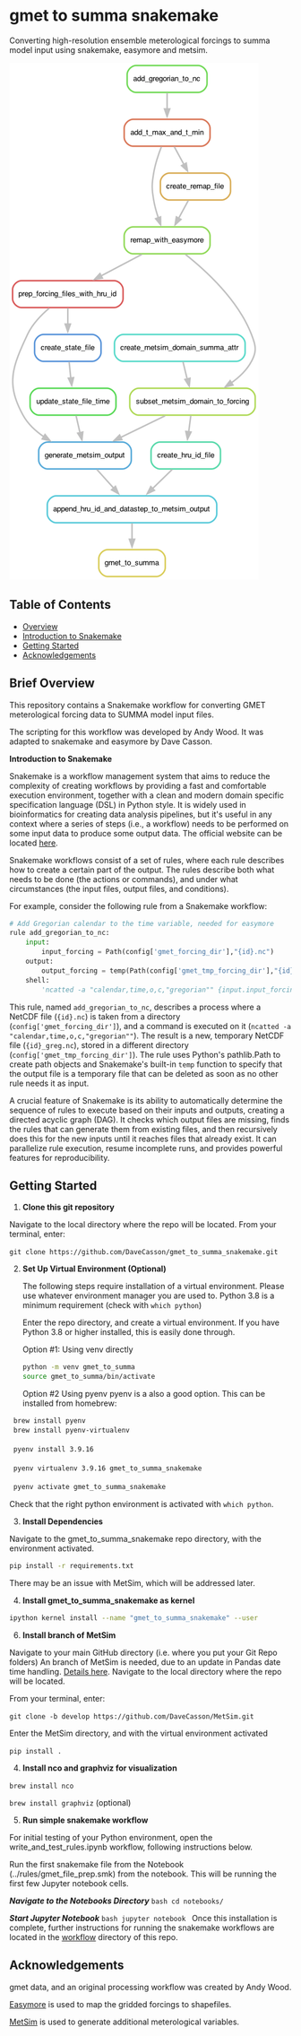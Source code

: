 # gmet to summa snakemake

Converting high-resolution ensemble meterological forcings to summa model input using snakemake, easymore and metsim.

![Auto-generated Workflow Schematic](https://github.com/DaveCasson/gmet_to_summa_snakemake/blob/main/workflow/reports/gmet_to_summa.png)

## Table of Contents
- [Overview](#brief-overview)
- [Introduction to Snakemake](#introduction-to-snakemake)
- [Getting Started](#getting-started)
- [Acknowledgements](#acknowledgements)

## Brief Overview

This repository contains a Snakemake workflow for converting GMET meterological forcing data to SUMMA model input files.

The scripting for this workflow was developed by Andy Wood. It was adapted to snakemake and easymore by Dave Casson.


**Introduction to Snakemake**

Snakemake is a workflow management system that aims to reduce the complexity of creating workflows by providing a fast and comfortable execution environment, together with a clean and modern domain specific specification language (DSL) in Python style. It is widely used in bioinformatics for creating data analysis pipelines, but it's useful in any context where a series of steps (i.e., a workflow) needs to be performed on some input data to produce some output data. The official website can be located [here](https://snakemake.github.io/).

Snakemake workflows consist of a set of rules, where each rule describes how to create a certain part of the output. The rules describe both what needs to be done (the actions or commands), and under what circumstances (the input files, output files, and conditions).

For example, consider the following rule from a Snakemake workflow:

```python
# Add Gregorian calendar to the time variable, needed for easymore
rule add_gregorian_to_nc:
    input:  
        input_forcing = Path(config['gmet_forcing_dir'],"{id}.nc")
    output:
        output_forcing = temp(Path(config['gmet_tmp_forcing_dir'],"{id}_greg.nc"))
    shell:
        'ncatted -a "calendar,time,o,c,"gregorian"" {input.input_forcing} {output.output_forcing}'
```

This rule, named `add_gregorian_to_nc`, describes a process where a NetCDF file (`{id}.nc`) is taken from a directory (`config['gmet_forcing_dir']`), and a command is executed on it (`ncatted -a "calendar,time,o,c,"gregorian""`). The result is a new, temporary NetCDF file (`{id}_greg.nc`), stored in a different directory (`config['gmet_tmp_forcing_dir']`). The rule uses Python's pathlib.Path to create path objects and Snakemake's built-in `temp` function to specify that the output file is a temporary file that can be deleted as soon as no other rule needs it as input.

A crucial feature of Snakemake is its ability to automatically determine the sequence of rules to execute based on their inputs and outputs, creating a directed acyclic graph (DAG). It checks which output files are missing, finds the rules that can generate them from existing files, and then recursively does this for the new inputs until it reaches files that already exist. It can parallelize rule execution, resume incomplete runs, and provides powerful features for reproducibility.


## Getting Started


1. **Clone this git repository**

  Navigate to the local directory where the repo will be located. From your terminal, enter:

  `git clone https://github.com/DaveCasson/gmet_to_summa_snakemake.git`


2. **Set Up Virtual Environment (Optional)**  

    The following steps require installation of a virtual environment. Please use whatever environment manager you are used to.
    Python 3.8 is a minimum requirement (check with `which python`)

    Enter the repo directory, and create a virtual environment. If you have Python 3.8 or higher installed, this is easily done through.

    Option #1: Using venv directly

   ```bash
   python -m venv gmet_to_summa
   source gmet_to_summa/bin/activate
   ```
   Option #2 Using pyenv
   pyenv is a also a good option. This can be installed from homebrew:
  ```bash
   brew install pyenv
   brew install pyenv-virtualenv

   pyenv install 3.9.16

   pyenv virtualenv 3.9.16 gmet_to_summa_snakemake

   pyenv activate gmet_to_summa_snakemake
   ```

  Check that the right python environment is activated with `which python`.

3. **Install Dependencies**  

  Navigate to the gmet_to_summa_snakemake repo directory, with the environment activated.

   ```bash
   pip install -r requirements.txt
   ```
   There may be an issue with MetSim, which will be addressed later.

4. **Install gmet_to_summa_snakemake as kernel**

  ```bash
  ipython kernel install --name "gmet_to_summa_snakemake" --user
  ```

6. **Install branch of MetSim**

  Navigate to your main GitHub directory (i.e. where you put your Git Repo folders) An branch of MetSim is needed, due to an update in Pandas date time handling. [Details here](https://github.com/UW-Hydro/MetSim/pull/260).
  Navigate to the local directory where the repo will be located.

  From your terminal, enter:

  `git clone -b develop https://github.com/DaveCasson/MetSim.git`

  Enter the MetSim directory, and with the virtual environment activated

  `pip install .`

4. **Install nco and graphviz for visualization**

  `brew install nco`

  `brew install graphviz` (optional)


5. **Run simple snakemake workflow**

  For initial testing of your Python environment, open the write_and_test_rules.ipynb workflow, following instructions below.

  Run the first snakemake file from the Notebook (../rules/gmet_file_prep.smk) from the notebook. This will be running the first few Jupyter notebook cells.

   ***Navigate to the Notebooks Directory***
     ```bash
     cd notebooks/
     ```

  ***Start Jupyter Notebook***
      ```bash
      jupyter notebook
      ```
     Once this installation is complete, further instructions for running the snakemake workflows are located in the [workflow](https://github.com/DaveCasson/gmet_to_summa_snakemake/tree/main/workflow) directory of this repo.


## Acknowledgements

gmet data, and an original processing workflow was created by Andy Wood.

[Easymore](https://github.com/ShervanGharari/EASYMORE/) is used to map the gridded forcings to shapefiles.

[MetSim](https://github.com/UW-Hydro/MetSim) is used to generate additional meterological variables.
